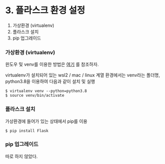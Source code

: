 # 3. 플라스크 환경 설정

1. 가상환경 (virtualenv)
2. 플라스크 설치
3. pip 업그레이드

### 가상환경 (virtualenv)
윈도우 및 venv를 이용한 방법은 [여기](https://wikidocs.net/81041) 를 참조하자.

virtualenv가 설치되어 있는 wsl2 / mac / linux 계열 환경에서는 venv라는 폴더명, python3.8을 이용하여 다음과 같이 설치 및 실행

```shell script
$ virtualenv venv --python=python3.8
$ source venv/bin/activate
```

### 플라스크 설치

가상환경에 들어가 있는 상태에서 pip를 이용

```shell script
$ pip install Flask
```

### pip 업그레이드

따로 하지 않았다.